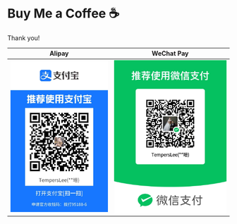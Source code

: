 # Buy Me a Coffee ☕

Thank you!

|              Alipay              |               WeChat Pay               |
| :------------------------------: | :------------------------------------: |
| ![alipay](image/pay/Alipay.jpg)  | ![wechatpay](image/pay/WeChatPay.jpg)  |